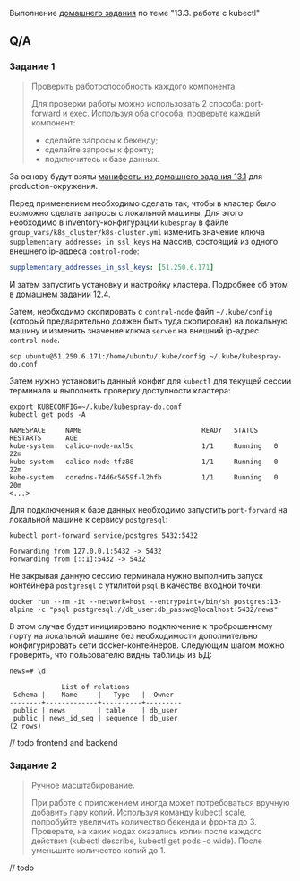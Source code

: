 Выполнение [домашнего задания](https://github.com/netology-code/devkub-homeworks/blob/main/13-kubernetes-config-03-kubectl.md)
по теме "13.3. работа с kubectl"

## Q/A

### Задание 1

> Проверить работоспособность каждого компонента.
> 
> Для проверки работы можно использовать 2 способа: port-forward и exec. Используя оба способа, проверьте каждый компонент:
> * сделайте запросы к бекенду;
> * сделайте запросы к фронту;
> * подключитесь к базе данных.

За основу будут взяты [манифесты из домашнего задания 13.1](/src/homework/13-kubernates-config/13.1/config/production) 
для production-окружения.

Перед применением необходимо сделать так, чтобы в кластер было возможно сделать запросы с локальной машины.
Для этого необходимо в inventory-конфигурации `kubespray` в файле `group_vars/k8s_cluster/k8s-cluster.yml` изменить значение
ключа `supplementary_addresses_in_ssl_keys` на массив, состоящий из одного внешнего ip-адреса `control-node`:

```yaml
supplementary_addresses_in_ssl_keys: [51.250.6.171]
```

И затем запустить установку и настройку кластера. Подробнее об этом в [домашнем задании 12.4](/src/homework/12-kubernetes/12.4/readme.md).

Затем, необходимо скопировать с `control-node` файл `~/.kube/config` (который предварительно должен быть туда скопирован) на локальную машину и изменить
значение ключа `server` на внешний ip-адрес `control-node`.

```shell
scp ubuntu@51.250.6.171:/home/ubuntu/.kube/config ~/.kube/kubespray-do.conf
```

Затем нужно установить данный конфиг для `kubectl` для текущей сессии терминала и выполнить проверку доступности кластера:

```shell
export KUBECONFIG=~/.kube/kubespray-do.conf
kubectl get pods -A
```

```text
NAMESPACE     NAME                              READY   STATUS    RESTARTS      AGE
kube-system   calico-node-mxl5c                 1/1     Running   0             22m
kube-system   calico-node-tfz88                 1/1     Running   0             22m
kube-system   coredns-74d6c5659f-l2hfb          1/1     Running   0             20m
<...>
```

Для подключения к базе данных необходимо запустить `port-forward` на локальной машине к сервису `postgresql`:

```shell
kubectl port-forward service/postgres 5432:5432
```

```text
Forwarding from 127.0.0.1:5432 -> 5432
Forwarding from [::1]:5432 -> 5432
```

Не закрывая данную сессию терминала нужно выполнить запуск контейнера `postgresql` с утилитой `psql` в качестве входной точки:

```shell
docker run --rm -it --network=host --entrypoint=/bin/sh postgres:13-alpine -c "psql postgresql://db_user:db_passwd@localhost:5432/news"
```

В этом случае будет инициировано подключение к проброшенному порту на локальной машине без необходимости дополнительно конфигурировать
сети docker-контейнеров. Следующим шагом можно проверить, что пользователю видны таблицы из БД:

```text
news=# \d
```

```text
             List of relations
 Schema |    Name     |   Type   |  Owner
--------+-------------+----------+---------
 public | news        | table    | db_user
 public | news_id_seq | sequence | db_user
(2 rows)
```

// todo frontend and backend

### Задание 2

> Ручное масштабирование.
> 
> При работе с приложением иногда может потребоваться вручную добавить пару копий.
> Используя команду kubectl scale, попробуйте увеличить количество бекенда и фронта до 3.
> Проверьте, на каких нодах оказались копии после каждого действия (kubectl describe, kubectl get pods -o wide). После уменьшите количество копий до 1.

// todo
